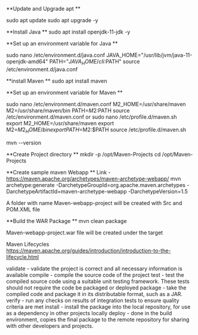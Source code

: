 **Update and Upgrade apt **

sudo apt update
sudo apt upgrade -y

**Install Java **
sudo apt install openjdk-11-jdk -y

**Set up an environment variable for Java **

sudo nano /etc/environment.d/java.conf
JAVA_HOME="/usr/lib/jvm/java-11-openjdk-amd64"
PATH="$JAVA_HOME/cli:$PATH"
source /etc/environment.d/java.conf

**install Maven **
sudo apt install maven 

**Set up an environment variable for Maven **

sudo nano /etc/environment.d/maven.conf
M2_HOME=/usr/share/maven
M2=/usr/share/maven/bin
PATH=$M2:$PATH
source /etc/environment.d/maven.conf
or 
sudo nano /etc/profile.d/maven.sh
export M2_HOME=/usr/share/maven
export M2=$M2_HOME/bin
export PATH=$M2:$PATH
source /etc/profile.d/maven.sh

mvn --version

**Create Project directory **
mkdir -p /opt/Maven-Projects
cd /opt/Maven-Projects

**Create sample maven  Webapp **
Link - https://maven.apache.org/archetypes/maven-archetype-webapp/
mvn archetype:generate -DarchetypeGroupId=org.apache.maven.archetypes -DarchetypeArtifactId=maven-archetype-webapp -DarchetypeVersion=1.5

A folder with name Maven-webapp-project will be created with Src and POM.XML file

**Build the WAR Package **
mvn clean package

Maven-webapp-project.war file will be created under the target

Maven Lifecycles
https://maven.apache.org/guides/introduction/introduction-to-the-lifecycle.html

validate - validate the project is correct and all necessary information is available
compile - compile the source code of the project
test - test the compiled source code using a suitable unit testing framework. These tests should not require the code be packaged or deployed
package - take the compiled code and package it in its distributable format, such as a JAR.
verify - run any checks on results of integration tests to ensure quality criteria are met
install - install the package into the local repository, for use as a dependency in other projects locally
deploy - done in the build environment, copies the final package to the remote repository for sharing with other developers and projects.



